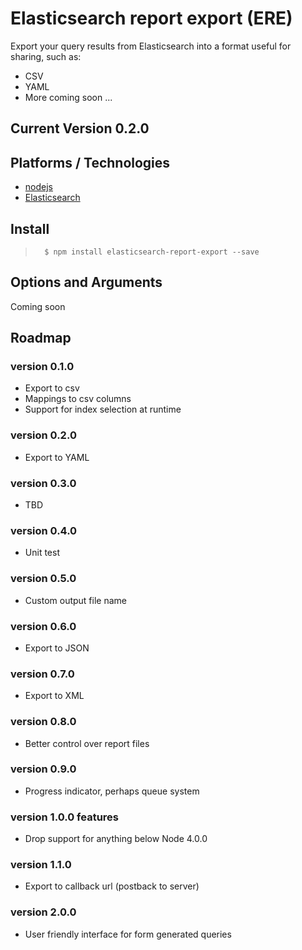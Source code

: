 # Elasticsearch report export (ERE)
Export your query results from Elasticsearch into a format useful for sharing, such as:

* CSV
* YAML
* More coming soon ...

## Current Version 0.2.0

## Platforms / Technologies
* [nodejs](http://nodejs.org/)
* [Elasticsearch](https://www.elastic.co/products/elasticsearch)

## Install
>       $ npm install elasticsearch-report-export --save

## Options and Arguments
Coming soon

## Roadmap

### version 0.1.0
* Export to csv
* Mappings to csv columns
* Support for index selection at runtime

### version 0.2.0
* Export to YAML

### version 0.3.0
* TBD

### version 0.4.0
* Unit test

### version 0.5.0
* Custom output file name

### version 0.6.0
* Export to JSON

### version 0.7.0
* Export to XML

### version 0.8.0
* Better control over report files

### version 0.9.0
* Progress indicator, perhaps queue system

### version 1.0.0 features
* Drop support for anything below Node 4.0.0

### version 1.1.0
* Export to callback url (postback to server)
    
### version 2.0.0
* User friendly interface for form generated queries